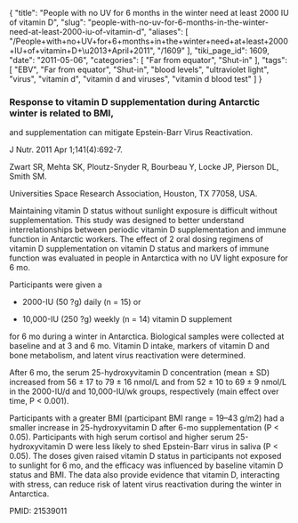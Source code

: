 {
    "title": "People with no UV for 6 months in the winter need at least 2000 IU of vitamin D",
    "slug": "people-with-no-uv-for-6-months-in-the-winter-need-at-least-2000-iu-of-vitamin-d",
    "aliases": [
        "/People+with+no+UV+for+6+months+in+the+winter+need+at+least+2000+IU+of+vitamin+D+\u2013+April+2011",
        "/1609"
    ],
    "tiki_page_id": 1609,
    "date": "2011-05-06",
    "categories": [
        "Far from equator",
        "Shut-in"
    ],
    "tags": [
        "EBV",
        "Far from equator",
        "Shut-in",
        "blood levels",
        "ultraviolet light",
        "virus",
        "vitamin d",
        "vitamin d and viruses",
        "vitamin d blood test"
    ]
}


### Response to vitamin D supplementation during Antarctic winter is related to BMI,   
and supplementation can mitigate Epstein-Barr Virus Reactivation.

J Nutr. 2011 Apr 1;141(4):692-7.

Zwart SR, Mehta SK, Ploutz-Snyder R, Bourbeau Y, Locke JP, Pierson DL, Smith SM.

Universities Space Research Association, Houston, TX 77058, USA.

Maintaining vitamin D status without sunlight exposure is difficult without supplementation. This study was designed to better understand interrelationships between periodic vitamin D supplementation and immune function in Antarctic workers. The effect of 2 oral dosing regimens of vitamin D supplementation on vitamin D status and markers of immune function was evaluated in people in Antarctica with no UV light exposure for 6 mo. 

Participants were given a 

* 2000-IU (50 ?g) daily (n = 15) or 

* 10,000-IU (250 ?g) weekly (n = 14) vitamin D supplement 

for 6 mo during a winter in Antarctica. Biological samples were collected at baseline and at 3 and 6 mo. Vitamin D intake, markers of vitamin D and bone metabolism, and latent virus reactivation were determined. 

After 6 mo, the serum 25-hydroxyvitamin D concentration (mean ± SD) increased from 56 ± 17 to 79 ± 16 nmol/L and from 52 ± 10 to 69 ± 9 nmol/L in the 2000-IU/d and 10,000-IU/wk groups, respectively (main effect over time, P < 0.001). 

Participants with a greater BMI (participant BMI range = 19–43 g/m2) had a smaller increase in 25-hydroxyvitamin D after 6-mo supplementation (P < 0.05). Participants with high serum cortisol and higher serum 25-hydroxyvitamin D were less likely to shed Epstein-Barr virus in saliva (P < 0.05). The doses given raised vitamin D status in participants not exposed to sunlight for 6 mo, and the efficacy was influenced by baseline vitamin D status and BMI. The data also provide evidence that vitamin D, interacting with stress, can reduce risk of latent virus reactivation during the winter in Antarctica.

PMID:    21539011